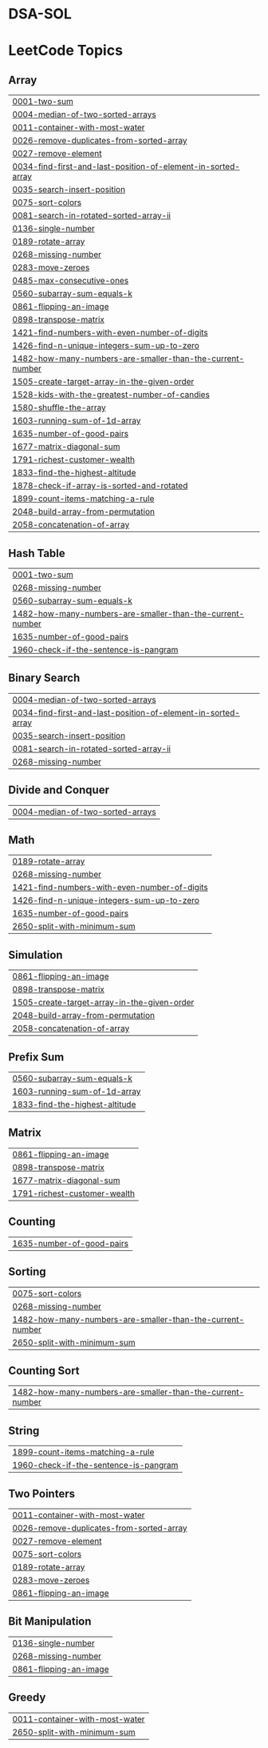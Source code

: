 # DSA-SOL
<!---LeetCode Topics Start-->
# LeetCode Topics
## Array
|  |
| ------- |
| [0001-two-sum](https://github.com/Iamfaizanshaikh/DSA-SOL/tree/master/0001-two-sum) |
| [0004-median-of-two-sorted-arrays](https://github.com/Iamfaizanshaikh/DSA-SOL/tree/master/0004-median-of-two-sorted-arrays) |
| [0011-container-with-most-water](https://github.com/Iamfaizanshaikh/DSA-SOL/tree/master/0011-container-with-most-water) |
| [0026-remove-duplicates-from-sorted-array](https://github.com/Iamfaizanshaikh/DSA-SOL/tree/master/0026-remove-duplicates-from-sorted-array) |
| [0027-remove-element](https://github.com/Iamfaizanshaikh/DSA-SOL/tree/master/0027-remove-element) |
| [0034-find-first-and-last-position-of-element-in-sorted-array](https://github.com/Iamfaizanshaikh/DSA-SOL/tree/master/0034-find-first-and-last-position-of-element-in-sorted-array) |
| [0035-search-insert-position](https://github.com/Iamfaizanshaikh/DSA-SOL/tree/master/0035-search-insert-position) |
| [0075-sort-colors](https://github.com/Iamfaizanshaikh/DSA-SOL/tree/master/0075-sort-colors) |
| [0081-search-in-rotated-sorted-array-ii](https://github.com/Iamfaizanshaikh/DSA-SOL/tree/master/0081-search-in-rotated-sorted-array-ii) |
| [0136-single-number](https://github.com/Iamfaizanshaikh/DSA-SOL/tree/master/0136-single-number) |
| [0189-rotate-array](https://github.com/Iamfaizanshaikh/DSA-SOL/tree/master/0189-rotate-array) |
| [0268-missing-number](https://github.com/Iamfaizanshaikh/DSA-SOL/tree/master/0268-missing-number) |
| [0283-move-zeroes](https://github.com/Iamfaizanshaikh/DSA-SOL/tree/master/0283-move-zeroes) |
| [0485-max-consecutive-ones](https://github.com/Iamfaizanshaikh/DSA-SOL/tree/master/0485-max-consecutive-ones) |
| [0560-subarray-sum-equals-k](https://github.com/Iamfaizanshaikh/DSA-SOL/tree/master/0560-subarray-sum-equals-k) |
| [0861-flipping-an-image](https://github.com/Iamfaizanshaikh/DSA-SOL/tree/master/0861-flipping-an-image) |
| [0898-transpose-matrix](https://github.com/Iamfaizanshaikh/DSA-SOL/tree/master/0898-transpose-matrix) |
| [1421-find-numbers-with-even-number-of-digits](https://github.com/Iamfaizanshaikh/DSA-SOL/tree/master/1421-find-numbers-with-even-number-of-digits) |
| [1426-find-n-unique-integers-sum-up-to-zero](https://github.com/Iamfaizanshaikh/DSA-SOL/tree/master/1426-find-n-unique-integers-sum-up-to-zero) |
| [1482-how-many-numbers-are-smaller-than-the-current-number](https://github.com/Iamfaizanshaikh/DSA-SOL/tree/master/1482-how-many-numbers-are-smaller-than-the-current-number) |
| [1505-create-target-array-in-the-given-order](https://github.com/Iamfaizanshaikh/DSA-SOL/tree/master/1505-create-target-array-in-the-given-order) |
| [1528-kids-with-the-greatest-number-of-candies](https://github.com/Iamfaizanshaikh/DSA-SOL/tree/master/1528-kids-with-the-greatest-number-of-candies) |
| [1580-shuffle-the-array](https://github.com/Iamfaizanshaikh/DSA-SOL/tree/master/1580-shuffle-the-array) |
| [1603-running-sum-of-1d-array](https://github.com/Iamfaizanshaikh/DSA-SOL/tree/master/1603-running-sum-of-1d-array) |
| [1635-number-of-good-pairs](https://github.com/Iamfaizanshaikh/DSA-SOL/tree/master/1635-number-of-good-pairs) |
| [1677-matrix-diagonal-sum](https://github.com/Iamfaizanshaikh/DSA-SOL/tree/master/1677-matrix-diagonal-sum) |
| [1791-richest-customer-wealth](https://github.com/Iamfaizanshaikh/DSA-SOL/tree/master/1791-richest-customer-wealth) |
| [1833-find-the-highest-altitude](https://github.com/Iamfaizanshaikh/DSA-SOL/tree/master/1833-find-the-highest-altitude) |
| [1878-check-if-array-is-sorted-and-rotated](https://github.com/Iamfaizanshaikh/DSA-SOL/tree/master/1878-check-if-array-is-sorted-and-rotated) |
| [1899-count-items-matching-a-rule](https://github.com/Iamfaizanshaikh/DSA-SOL/tree/master/1899-count-items-matching-a-rule) |
| [2048-build-array-from-permutation](https://github.com/Iamfaizanshaikh/DSA-SOL/tree/master/2048-build-array-from-permutation) |
| [2058-concatenation-of-array](https://github.com/Iamfaizanshaikh/DSA-SOL/tree/master/2058-concatenation-of-array) |
## Hash Table
|  |
| ------- |
| [0001-two-sum](https://github.com/Iamfaizanshaikh/DSA-SOL/tree/master/0001-two-sum) |
| [0268-missing-number](https://github.com/Iamfaizanshaikh/DSA-SOL/tree/master/0268-missing-number) |
| [0560-subarray-sum-equals-k](https://github.com/Iamfaizanshaikh/DSA-SOL/tree/master/0560-subarray-sum-equals-k) |
| [1482-how-many-numbers-are-smaller-than-the-current-number](https://github.com/Iamfaizanshaikh/DSA-SOL/tree/master/1482-how-many-numbers-are-smaller-than-the-current-number) |
| [1635-number-of-good-pairs](https://github.com/Iamfaizanshaikh/DSA-SOL/tree/master/1635-number-of-good-pairs) |
| [1960-check-if-the-sentence-is-pangram](https://github.com/Iamfaizanshaikh/DSA-SOL/tree/master/1960-check-if-the-sentence-is-pangram) |
## Binary Search
|  |
| ------- |
| [0004-median-of-two-sorted-arrays](https://github.com/Iamfaizanshaikh/DSA-SOL/tree/master/0004-median-of-two-sorted-arrays) |
| [0034-find-first-and-last-position-of-element-in-sorted-array](https://github.com/Iamfaizanshaikh/DSA-SOL/tree/master/0034-find-first-and-last-position-of-element-in-sorted-array) |
| [0035-search-insert-position](https://github.com/Iamfaizanshaikh/DSA-SOL/tree/master/0035-search-insert-position) |
| [0081-search-in-rotated-sorted-array-ii](https://github.com/Iamfaizanshaikh/DSA-SOL/tree/master/0081-search-in-rotated-sorted-array-ii) |
| [0268-missing-number](https://github.com/Iamfaizanshaikh/DSA-SOL/tree/master/0268-missing-number) |
## Divide and Conquer
|  |
| ------- |
| [0004-median-of-two-sorted-arrays](https://github.com/Iamfaizanshaikh/DSA-SOL/tree/master/0004-median-of-two-sorted-arrays) |
## Math
|  |
| ------- |
| [0189-rotate-array](https://github.com/Iamfaizanshaikh/DSA-SOL/tree/master/0189-rotate-array) |
| [0268-missing-number](https://github.com/Iamfaizanshaikh/DSA-SOL/tree/master/0268-missing-number) |
| [1421-find-numbers-with-even-number-of-digits](https://github.com/Iamfaizanshaikh/DSA-SOL/tree/master/1421-find-numbers-with-even-number-of-digits) |
| [1426-find-n-unique-integers-sum-up-to-zero](https://github.com/Iamfaizanshaikh/DSA-SOL/tree/master/1426-find-n-unique-integers-sum-up-to-zero) |
| [1635-number-of-good-pairs](https://github.com/Iamfaizanshaikh/DSA-SOL/tree/master/1635-number-of-good-pairs) |
| [2650-split-with-minimum-sum](https://github.com/Iamfaizanshaikh/DSA-SOL/tree/master/2650-split-with-minimum-sum) |
## Simulation
|  |
| ------- |
| [0861-flipping-an-image](https://github.com/Iamfaizanshaikh/DSA-SOL/tree/master/0861-flipping-an-image) |
| [0898-transpose-matrix](https://github.com/Iamfaizanshaikh/DSA-SOL/tree/master/0898-transpose-matrix) |
| [1505-create-target-array-in-the-given-order](https://github.com/Iamfaizanshaikh/DSA-SOL/tree/master/1505-create-target-array-in-the-given-order) |
| [2048-build-array-from-permutation](https://github.com/Iamfaizanshaikh/DSA-SOL/tree/master/2048-build-array-from-permutation) |
| [2058-concatenation-of-array](https://github.com/Iamfaizanshaikh/DSA-SOL/tree/master/2058-concatenation-of-array) |
## Prefix Sum
|  |
| ------- |
| [0560-subarray-sum-equals-k](https://github.com/Iamfaizanshaikh/DSA-SOL/tree/master/0560-subarray-sum-equals-k) |
| [1603-running-sum-of-1d-array](https://github.com/Iamfaizanshaikh/DSA-SOL/tree/master/1603-running-sum-of-1d-array) |
| [1833-find-the-highest-altitude](https://github.com/Iamfaizanshaikh/DSA-SOL/tree/master/1833-find-the-highest-altitude) |
## Matrix
|  |
| ------- |
| [0861-flipping-an-image](https://github.com/Iamfaizanshaikh/DSA-SOL/tree/master/0861-flipping-an-image) |
| [0898-transpose-matrix](https://github.com/Iamfaizanshaikh/DSA-SOL/tree/master/0898-transpose-matrix) |
| [1677-matrix-diagonal-sum](https://github.com/Iamfaizanshaikh/DSA-SOL/tree/master/1677-matrix-diagonal-sum) |
| [1791-richest-customer-wealth](https://github.com/Iamfaizanshaikh/DSA-SOL/tree/master/1791-richest-customer-wealth) |
## Counting
|  |
| ------- |
| [1635-number-of-good-pairs](https://github.com/Iamfaizanshaikh/DSA-SOL/tree/master/1635-number-of-good-pairs) |
## Sorting
|  |
| ------- |
| [0075-sort-colors](https://github.com/Iamfaizanshaikh/DSA-SOL/tree/master/0075-sort-colors) |
| [0268-missing-number](https://github.com/Iamfaizanshaikh/DSA-SOL/tree/master/0268-missing-number) |
| [1482-how-many-numbers-are-smaller-than-the-current-number](https://github.com/Iamfaizanshaikh/DSA-SOL/tree/master/1482-how-many-numbers-are-smaller-than-the-current-number) |
| [2650-split-with-minimum-sum](https://github.com/Iamfaizanshaikh/DSA-SOL/tree/master/2650-split-with-minimum-sum) |
## Counting Sort
|  |
| ------- |
| [1482-how-many-numbers-are-smaller-than-the-current-number](https://github.com/Iamfaizanshaikh/DSA-SOL/tree/master/1482-how-many-numbers-are-smaller-than-the-current-number) |
## String
|  |
| ------- |
| [1899-count-items-matching-a-rule](https://github.com/Iamfaizanshaikh/DSA-SOL/tree/master/1899-count-items-matching-a-rule) |
| [1960-check-if-the-sentence-is-pangram](https://github.com/Iamfaizanshaikh/DSA-SOL/tree/master/1960-check-if-the-sentence-is-pangram) |
## Two Pointers
|  |
| ------- |
| [0011-container-with-most-water](https://github.com/Iamfaizanshaikh/DSA-SOL/tree/master/0011-container-with-most-water) |
| [0026-remove-duplicates-from-sorted-array](https://github.com/Iamfaizanshaikh/DSA-SOL/tree/master/0026-remove-duplicates-from-sorted-array) |
| [0027-remove-element](https://github.com/Iamfaizanshaikh/DSA-SOL/tree/master/0027-remove-element) |
| [0075-sort-colors](https://github.com/Iamfaizanshaikh/DSA-SOL/tree/master/0075-sort-colors) |
| [0189-rotate-array](https://github.com/Iamfaizanshaikh/DSA-SOL/tree/master/0189-rotate-array) |
| [0283-move-zeroes](https://github.com/Iamfaizanshaikh/DSA-SOL/tree/master/0283-move-zeroes) |
| [0861-flipping-an-image](https://github.com/Iamfaizanshaikh/DSA-SOL/tree/master/0861-flipping-an-image) |
## Bit Manipulation
|  |
| ------- |
| [0136-single-number](https://github.com/Iamfaizanshaikh/DSA-SOL/tree/master/0136-single-number) |
| [0268-missing-number](https://github.com/Iamfaizanshaikh/DSA-SOL/tree/master/0268-missing-number) |
| [0861-flipping-an-image](https://github.com/Iamfaizanshaikh/DSA-SOL/tree/master/0861-flipping-an-image) |
## Greedy
|  |
| ------- |
| [0011-container-with-most-water](https://github.com/Iamfaizanshaikh/DSA-SOL/tree/master/0011-container-with-most-water) |
| [2650-split-with-minimum-sum](https://github.com/Iamfaizanshaikh/DSA-SOL/tree/master/2650-split-with-minimum-sum) |
<!---LeetCode Topics End-->